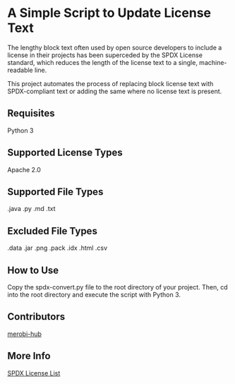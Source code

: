 <!-- SPDX-License-Identifier: Apache-2.0 -->

# A Simple Script to Update License Text 

The lengthy block text often used by open source developers to include a license
in their projects has been superceded by the SPDX License standard, which 
reduces the length of the license text to a single, machine-readable line.

This project automates the process of replacing block license text with 
SPDX-compliant text or adding the same where no license text is present.

## Requisites

Python 3

## Supported License Types

Apache 2.0

## Supported File Types

.java
.py
.md
.txt

## Excluded File Types

.data
.jar
.png
.pack
.idx
.html
.csv

## How to Use

Copy the spdx-convert.py file to the root directory of your project. Then, cd into the root directory and execute the script 
with Python 3.

## Contributors

[merobi-hub](https://github.com/merobi-hub)

## More Info

[SPDX License List](https://spdx.org/licenses/)